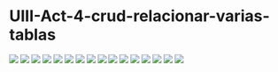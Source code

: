 # UIII-Act-4-crud-relacionar-varias-tablas
![](https://github.com/MartinezI128/UIII-Act-4-crud-relacionar-varias-tablas/blob/main/capturas/Captura%20de%20pantalla%20(135).png)
![](https://github.com/MartinezI128/UIII-Act-4-crud-relacionar-varias-tablas/blob/main/capturas/Captura%20de%20pantalla%20(137).png)
![](https://github.com/MartinezI128/UIII-Act-4-crud-relacionar-varias-tablas/blob/main/capturas/Captura%20de%20pantalla%20(138).png)
![](https://github.com/MartinezI128/UIII-Act-4-crud-relacionar-varias-tablas/blob/main/capturas/Captura%20de%20pantalla%20(139).png)
![](https://github.com/MartinezI128/UIII-Act-4-crud-relacionar-varias-tablas/blob/main/capturas/Captura%20de%20pantalla%20(140).png)
![](https://github.com/MartinezI128/UIII-Act-4-crud-relacionar-varias-tablas/blob/main/capturas/Captura%20de%20pantalla%20(141).png)
![](https://github.com/MartinezI128/UIII-Act-4-crud-relacionar-varias-tablas/blob/main/capturas/Captura%20de%20pantalla%20(142).png)
![](https://github.com/MartinezI128/UIII-Act-4-crud-relacionar-varias-tablas/blob/main/capturas/Captura%20de%20pantalla%20(143).png)
![](https://github.com/MartinezI128/UIII-Act-4-crud-relacionar-varias-tablas/blob/main/capturas/Captura%20de%20pantalla%20(144).png)
![](https://github.com/MartinezI128/UIII-Act-4-crud-relacionar-varias-tablas/blob/main/capturas/Captura%20de%20pantalla%20(145).png)
![](https://github.com/MartinezI128/UIII-Act-4-crud-relacionar-varias-tablas/blob/main/capturas/Captura%20de%20pantalla%20(146).png)
![](https://github.com/MartinezI128/UIII-Act-4-crud-relacionar-varias-tablas/blob/main/capturas/Captura%20de%20pantalla%20(147).png)
![](https://github.com/MartinezI128/UIII-Act-4-crud-relacionar-varias-tablas/blob/main/capturas/Captura%20de%20pantalla%20(148).png)
![](https://github.com/MartinezI128/UIII-Act-4-crud-relacionar-varias-tablas/blob/main/capturas/Captura%20de%20pantalla%20(149).png)
![](https://github.com/MartinezI128/UIII-Act-4-crud-relacionar-varias-tablas/blob/main/capturas/Captura%20de%20pantalla%20(150).png)
![](https://github.com/MartinezI128/UIII-Act-4-crud-relacionar-varias-tablas/blob/ffb3092c6e06780b65ae3116782d4252b1178470/ticket.png)
